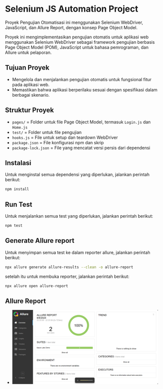 # Selenium JS Automation Project

Proyek Pengujian Otomatisasi ini menggunakan Selenium WebDriver, JavaScript, dan Allure Report, dengan konsep Page Object Model.

Proyek ini mengimplementasikan pengujian otomatis untuk aplikasi web menggunakan Selenium WebDriver sebagai framework pengujian berbasis Page Object Model (POM), JavaScript untuk bahasa pemrograman, dan Allure untuk pelaporan.

## Tujuan Proyek
- Mengelola dan menjalankan pengujian otomatis untuk fungsional fitur pada aplikasi web.
- Memastikan bahwa aplikasi berperilaku sesuai dengan spesifikasi dalam berbagai skenario.

## Struktur Proyek
- `pages/` = Folder untuk file Page Object Model, termasuk `Login.js` dan `Home.js`
- `test/` = Folder untuk file pengujian
- `hooks.js` = File untuk setup dan teardown WebDriver
- `package.json` = File konfigurasi npm dan skrip
- `package-lock.json` = File yang mencatat versi persis dari dependensi

## Instalasi
Untuk menginstal semua dependensi yang diperlukan, jalankan perintah berikut:
```sh
npm install
```

## Run Test
Untuk menjalankan semua test yang diperlukan, jalankan perintah berikut:
```sh
npm test
```


## Generate Allure report
Untuk menyimpan semua test ke dalam reporter allure, jalankan perintah berikut:
```sh
npx allure generate allure-results --clean -o allure-report
```
setelah itu untuk membuka reporter, jalankan perintah berikut:
```sh
npx allure open allure-report
```

## Allure Report
 - ![Hasil_running1](msedge_canEIHqNAE.png)



